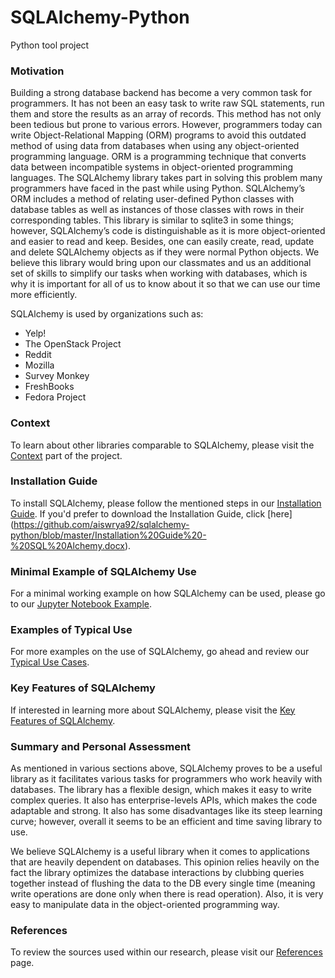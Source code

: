 <h1>SQLAlchemy-Python</h1>
Python tool project 

<h3>Motivation</h3>

Building a strong database backend has become a very common task for programmers. It has not been an easy task to write raw SQL statements, run them and store the results as an array of records. This method has not only been tedious but prone to various errors. However, programmers today can write Object-Relational Mapping (ORM) programs to avoid this outdated method of using data from databases when using any object-oriented programming language. ORM is a programming technique that converts data between incompatible systems in object-oriented programming languages. The SQLAlchemy library takes part in solving this problem many programmers have faced in the past while using Python. SQLAlchemy’s ORM includes a method of relating user-defined Python classes with database tables as well as instances of those classes with rows in their corresponding tables. This library is similar to sqlite3 in some things; however, SQLAlchemy’s code is distinguishable as it is more object-oriented and easier to read and keep. Besides, one can easily create, read, update and delete SQLAlchemy objects as if they were normal Python objects. We believe this library would bring upon our classmates and us an additional set of skills to simplify our tasks when working with databases, which is why it is important for all of us to know about it so that we can use our time more efficiently.

SQLAlchemy is used by organizations such as:
 
- Yelp!
- The OpenStack Project
- Reddit
- Mozilla
- Survey Monkey
- FreshBooks
- Fedora Project

<h3> Context </h3>

To learn about other libraries comparable to SQLAlchemy, please visit the [Context](https://github.com/aiswrya92/sqlalchemy-python/blob/master/Context.md) part of the project. 

<h3> Installation Guide </h3>

To install SQLAlchemy, please follow the mentioned steps in our [Installation Guide](https://github.com/aiswrya92/sqlalchemy-python/blob/master/SQLAlchemy%20Installation%20Guide.ipynb). If you'd prefer to download the Installation Guide, click [here] (https://github.com/aiswrya92/sqlalchemy-python/blob/master/Installation%20Guide%20-%20SQL%20Alchemy.docx).

<h3> Minimal Example of SQLAlchemy Use </h3>

For a minimal working example on how SQLAlchemy can be used, please go to our [Jupyter Notebook Example](https://github.com/aiswrya92/sqlalchemy-python/blob/master/SQLAlchemy.ipynb).

<h3> Examples of Typical Use </h3>

For more examples on the use of SQLAlchemy, go ahead and review our [Typical Use Cases](https://github.com/aiswrya92/sqlalchemy-python/blob/master/Use%20cases.ipynb).

<h3> Key Features of SQLAlchemy </h3>

If interested in learning more about SQLAlchemy, please visit the [Key Features of SQLAlchemy](https://github.com/aiswrya92/sqlalchemy-python/blob/master/Key%20Features%20of%20SQL%20Alchemy.md). 

<h3> Summary and Personal Assessment </h3>

As mentioned in various sections above, SQLAlchemy proves to be a useful library as it facilitates various tasks for programmers who work heavily with databases. The library has a flexible design, which makes it easy to write complex queries. It also has enterprise-levels APIs, which makes the code adaptable and strong. It also has some disadvantages like its steep learning curve; however, overall it seems to be an efficient and time saving library to use. 

We believe SQLAlchemy is a useful library when it comes to applications that are heavily  dependent on databases. This opinion relies heavily on the fact the library optimizes the database interactions by clubbing queries together instead of flushing the data to the DB every single time (meaning write operations are done only when there is read operation). Also, it is very easy to manipulate data in the object-oriented programming way. 


<h3> References </h3>

To review the sources used within our research, please visit our [References](https://github.com/aiswrya92/sqlalchemy-python/blob/master/References.md) page. 
